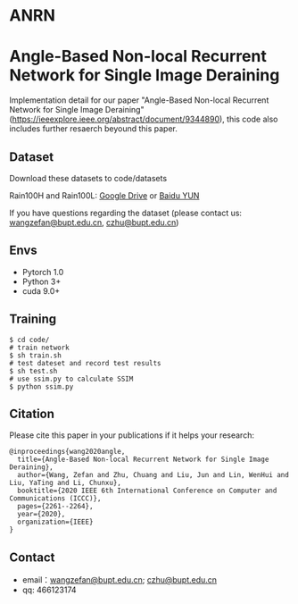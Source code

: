 # ANRN

# Angle-Based Non-local Recurrent Network for Single Image Deraining

Implementation detail for our paper "Angle-Based Non-local Recurrent Network for Single Image Deraining"
(https://ieeexplore.ieee.org/abstract/document/9344890), this code also includes further resaerch beyound this paper.

## Dataset

Download these datasets to code/datasets

Rain100H and Rain100L: 
[Google Drive](https://drive.google.com/drive/folders/1sF_2hNvz-6yoNJCxq8aa5oN3yz0VvsjQ?usp=sharing) or [Baidu YUN](https://pan.baidu.com/s/1J0q6Mrno9aMCsaWZUtmbkg#list/path=%2F)

If you have questions regarding the dataset (please contact us: wangzefan@bupt.edu.cn, czhu@bupt.edu.cn)

## Envs
- Pytorch 1.0
- Python 3+
- cuda 9.0+

## Training
```
$ cd code/
# train network
$ sh train.sh
# test dateset and record test results
$ sh test.sh
# use ssim.py to calculate SSIM 
$ python ssim.py

```

## Citation

Please cite this paper in your publications if it helps your research:

```
@inproceedings{wang2020angle,
  title={Angle-Based Non-local Recurrent Network for Single Image Deraining},
  author={Wang, Zefan and Zhu, Chuang and Liu, Jun and Lin, WenHui and Liu, YaTing and Li, Chunxu},
  booktitle={2020 IEEE 6th International Conference on Computer and Communications (ICCC)},
  pages={2261--2264},
  year={2020},
  organization={IEEE}
}
```

## Contact

* email：wangzefan@bupt.edu.cn; czhu@bupt.edu.cn
* qq: 466123174
